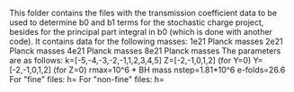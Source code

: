 This folder contains the files with the transmission coefficient data to be used to determine b0 and b1 terms for the
stochastic charge project, besides for the principal part integral in b0 (which is done with another code).
It contains data for the following masses:
1e21 Planck masses
2e21 Planck masses
4e21 Planck masses
8e21 Planck masses
The parameters are as follows:
k=[-5,-4,-3,-2,-1,1,2,3,4,5]
Z=[-2,-1,0,1,2] (for Y=0)
Y=[-2,-1,0,1,2] (for Z=0)
rmax=10^6 * BH mass
nstep=1.81*10^6
e-folds=26.6
For "fine" files:
h=
For "non-fine" files:
h=
